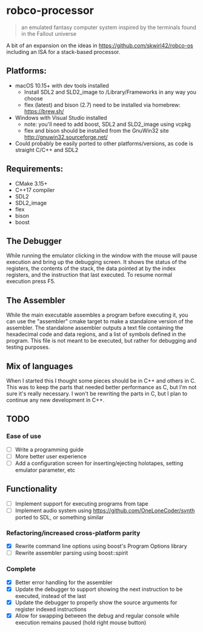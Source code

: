 # robco-processor
> an emulated fantasy computer system inspired by the terminals found in the Fallout universe

A bit of an expansion on the ideas in https://github.com/skwirl42/robco-os including an ISA for a stack-based processor.

## Platforms:
- macOS 10.15+ with dev tools installed
  * Install SDL2 and SLD2_image to /Library/Frameworks in any way you choose
  * flex (latest) and bison (2.7) need to be installed via homebrew: https://brew.sh/
- Windows with Visual Studio installed
  * note: you'll need to add boost, SDL2 and SLD2_image using vcpkg
  * flex and bison should be installed from the GnuWin32 site http://gnuwin32.sourceforge.net/
- Could probably be easily ported to other platforms/versions, as code is straight C/C++ and SDL2

## Requirements:
- CMake 3.15+
- C++17 compiler
- SDL2
- SDL2_image
- flex
- bison
- boost

## The Debugger
While running the emulator clicking in the window with the mouse will pause execution and bring up the debugging screen. It shows the status of the registers, the contents of the stack, the data pointed at by the index registers, and the instruction that last executed. To resume normal execution press F5.

## The Assembler
While the main executable assembles a program before executing it, you can use the "assembler" cmake target to make a standalone version of the assembler. The standalone assembler outputs a text file containing the hexadecimal code and data regions, and a list of symbols defined in the program. This file is not meant to be executed, but rather for debugging and testing purposes.

## Mix of languages
When I started this I thought some pieces should be in C++ and others in C. This was to keep the parts that needed better performance as C, but I'm not sure it's really necessary. I won't be rewriting the parts in C, but I plan to continue any new development in C++.

## TODO
### Ease of use
- [ ] Write a programming guide
- [ ] More better user experience
- [ ] Add a configuration screen for inserting/ejecting holotapes, setting emulator parameter, etc
## Functionality
- [ ] Implement support for executing programs from tape
- [ ] Implement audio system using https://github.com/OneLoneCoder/synth ported to SDL, or something similar
### Refactoring/increased cross-platform parity
- [x] Rewrite command line options using boost's Program Options library
- [ ] Rewrite assembler parsing using boost::spirit
### Complete
- [x] Better error handling for the assembler
- [x] Update the debugger to support showing the next instruction to be executed, instead of the last
- [x] Update the debugger to properly show the source arguments for register indexed instructions
- [x] Allow for swapping between the debug and regular console while execution remains paused (hold right mouse button)
